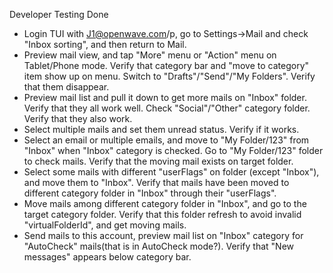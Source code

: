 Developer Testing Done

* Login TUI with J1@openwave.com/p, go to Settings->Mail and check "Inbox sorting", and then return to Mail. 
* Preview mail view, and tap "More" menu or "Action" menu on Tablet/Phone mode. Verify that category bar and "move to category" item show up on menu. Switch to "Drafts"/"Send"/"My Folders". Verify that them disappear.
* Preview mail list and pull it down to get more mails on "Inbox" folder. Verify that they all work well. Check "Social"/"Other" category folder. Verify that they also work.
* Select multiple mails and set them unread status. Verify if it works.
* Select an email or multiple emails, and move to "My Folder/123" from "Inbox" when "Inbox" category is checked. Go to "My Folder/123" folder to check mails. Verify that the moving mail exists on target folder.
* Select some mails with different "userFlags" on folder (except "Inbox"), and move them to "Inbox". Verify that mails have been moved to different category folder in "Inbox" through their "userFlags".
* Move mails among different category folder in "Inbox", and go to the target category folder. Verify that this folder refresh to avoid invalid "virtualFolderId", and get moving mails.
* Send mails to this account, preview mail list on "Inbox" category for "AutoCheck" mails(that is in AutoCheck mode?). Verify that "New messages" appears below category bar.
